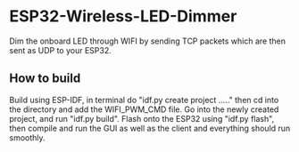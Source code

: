 # ESP32-Wireless-LED-Dimmer
Dim the onboard LED through WIFI by sending TCP packets which are then sent as UDP to your ESP32.
## How to build
Build using ESP-IDF, in terminal do "idf.py create project ....." then cd into the directory and add the WIFI_PWM_CMD file. Go into the newly created project, and run "idf.py build". Flash onto the ESP32 using "idf.py flash", then compile and run the GUI as well as the client and everything should run smoothly.

